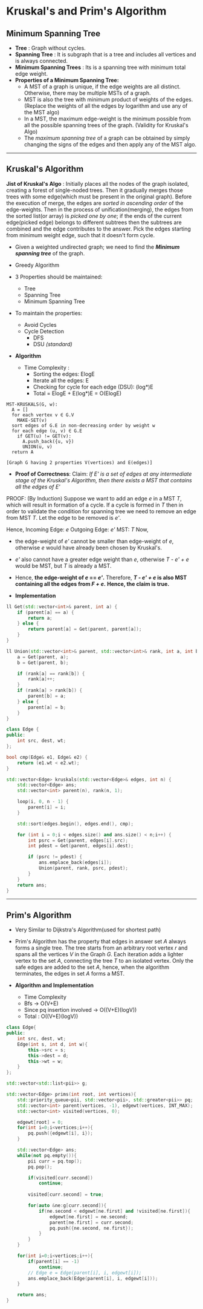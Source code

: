 # Kruskal's and Prim's Algorithm

## Minimum Spanning Tree

- **Tree** : Graph without cycles.
- **Spanning Tree** : It is subgraph that is a tree and includes all vertices and is always connected.
- **Minimum Spanning Trees** : Its is a spanning tree with minimum total edge weight.
- **Properties of a Minimum Spanning Tree:**
  - A MST of a graph is unique, if the edge weights are all distinct. Otherwise, there may be multiple MSTs of a graph.
  - MST is also the tree with minimum product of weights of the edges.(Replace the weights of all the edges by logarithm and use any of the MST algo)
  - In a MST, the maximum edge-weight is the minimum possible from all the possible spanning trees of the graph. (Validity for Kruskal's Algo)
  - The _maximum spanning tree_ of a graph can be obtained by simply changing the signs of the edges and then apply any of the MST algo.

---

## Kruskal's Algorithm

**Jist of Kruskal's Algo** : Initially places all the nodes of the graph isolated, creating a forest of single-noded trees. Then it gradually merges those trees with some edge(which must be present in the original graph). Before the execution of merge, the edges are _sorted in ascending order_ of the edge-weights. Then in the process of unification(merging), the edges from the sorted list(or array) is _picked one by one_; if the ends of the current edge(picked edge) belongs to different subtrees then the subtrees are combined and the edge contributes to the answer. Pick the edges starting from minimum weight edge, such that it doesn't form cycle.

- Given a weighted undirected graph; we need to find the **_Minimum spanning tree_** of the graph.
- Greedy Algorithm
- 3 Properties should be maintained:
  - Tree
  - Spanning Tree
  - Minimum Spanning Tree
- To maintain the properties:
  - Avoid Cycles
  - Cycle Detection
    - DFS
    - DSU _(standard)_

- **Algorithm**

  - Time Complexity :
    - Sorting the edges: ElogE
    - Iterate all the edges: E
    - Checking for cycle for each edge (DSU): (log*)E
    - Total = ElogE + E(log*)E = O(ElogE)

```text
MST-KRUSKALS(G, w):
  A = []
  for each vertex v ∈ G.V
    MAKE-SET(v)
  sort edges of G.E in non-decreasing order by weight w
  for each edge (u, v) ∈ G.E
    if GET(u) != GET(v):
      A.push_back({u, v})
      UNION(u, v)
  return A

[Graph G having 2 properties V(vertices) and E(edges)]
```

- **Proof of Correctness**:
Claim: _If E' is a set of edges at any intermediate stage of the Kruskal's Algorithm, then there exists a MST that contains all the edges of E'_

PROOF: (By Induction)
  Suppose we want to add an edge _e_ in a MST _T_, which will result in formation of a cycle.
  If a cycle is formed in _T_ then in order to validate the condition for spanning tree we need to remove an edge from MST _T_. Let the edge to be removed is _e'_.
  
  Hence,
    Incoming Edge: _e_
    Outgoing Edge: _e'_
    MST: _T_
  Now,

- the edge-weight of _e'_ cannot be smaller than edge-weight of _e_, otherwise _e_ would have already been chosen by Kruskal's.
- _e'_ also cannot have a greater edge weight than _e_, otherwise _T - e' + e_ would be MST, but _T_ is already a MST.
- Hence, **the edge-weight of _e_ == _e'_.** Therefore, **_T - e' + e_ is also MST containing all the edges from _F + e_.**
**Hence, the claim is true.**

- **Implementation**

```cpp
ll Get(std::vector<int>& parent, int a) {
    if (parent[a] == a) {
        return a;
    } else {
        return parent[a] = Get(parent, parent[a]);
    }
}

ll Union(std::vector<int>& parent, std::vector<int>& rank, int a, int b) {
    a = Get(parent, a);
    b = Get(parent, b);

    if (rank[a] == rank[b]) {
        rank[a]++;
    }
    if (rank[a] > rank[b]) {
        parent[b] = a;
    } else {
        parent[a] = b;
    }
}

class Edge {
public:
    int src, dest, wt;
};

bool cmp(Edge& e1, Edge& e2) {
    return (e1.wt < e2.wt);
}

std::vector<Edge> kruskals(std::vector<Edge>& edges, int n) {
    std::vector<Edge> ans;
    std::vector<int> parent(n), rank(n, 1);

    loop(i, 0, n - 1) {
        parent[i] = i;
    }

    std::sort(edges.begin(), edges.end(), cmp);

    for (int i = 0;i < edges.size() and ans.size() < n;i++) {
        int psrc = Get(parent, edges[i].src);
        int pdest = Get(parent, edges[i].dest);

        if (psrc != pdest) {
            ans.emplace_back(edges[i]);
            Union(parent, rank, psrc, pdest);
        }
    }
    return ans;
}
```

---

## Prim's Algorithm

- Very Similar to Dijkstra's Algorithm(used for shortest path)
- Prim's Algorithm has the property that edges in answer set _A_ always forms a single tree. The tree starts from an arbitrary root vertex _r_ and spans all the vertices _V_ in the Graph _G_. Each iteration adds a lighter vertex to the set _A_, connecting the tree _T_ to an isolated vertex. Only the safe edges are added to the set _A_, hence, when the algorithm terminates, the edges in set _A_ forms a MST.

- **Algorithm and Implementation**

  - Time Complexity
  - Bfs -> O(V+E)
  - Since pq insertion involved -> O((V+E)(logV))
  - Total : O((V+E)(logV))

```cpp
class Edge{
public:
    int src, dest, wt;
    Edge(int s, int d, int w){
        this->src = s;
        this->dest = d;
        this->wt = w;
    }
};

std::vector<std::list<pii>> g;

std::vector<Edge> prims(int root, int vertices){
    std::priority_queue<pii, std::vector<pii>, std::greater<pii>> pq;
    std::vector<int> parent(vertices, -1), edgewt(vertices, INT_MAX);
    std::vector<int> visited(vertices, 0);

    edgewt[root] = 0;
    for(int i=0;i<vertices;i++){
        pq.push({edgewt[i], i});
    }

    std::vector<Edge> ans;
    while(not pq.empty()){
        pii curr = pq.top();
        pq.pop();

        if(visited[curr.second])
            continue;
        
        visited[curr.second] = true;

        for(auto &ne:g[curr.second]){
            if(ne.second < edgewt[ne.first] and !visited[ne.first]){
                edgewt[ne.first] = ne.second;
                parent[ne.first] = curr.second;
                pq.push({ne.second, ne.first});
            }
        }
    }

    for(int i=0;i<vertices;i++){
        if(parent[i] == -1)
            continue;
        // Edge e = Edge(parent[i], i, edgewt[i]);
        ans.emplace_back(Edge(parent[i], i, edgewt[i]));
    }

    return ans;
}
```
